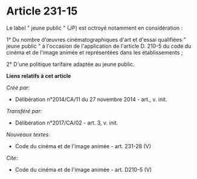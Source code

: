 # Article 231-15

Le label " jeune public " (JP) est octroyé notamment en considération : 

1° Du nombre d'œuvres cinématographiques d'art et d'essai qualifiées " jeune public " à l'occasion de l'application de
l'article D. 210-5 du code du cinéma et de l'image animée et représentées dans les établissements ; 

2° D'une politique tarifaire adaptée au jeune public.

**Liens relatifs à cet article**

_Créé par_:

  - Délibération n°2014/CA/11 du 27 novembre 2014 - art., v. init.

_Transféré par_:

  - Délibération n°2017/CA/02 - art. 3, v. init.

_Nouveaux textes_:

  - Code du cinéma et de l'image animée - art. 231-28 (V)

_Cite_:

  - Code du cinéma et de l'image animée - art. D210-5 (V)
